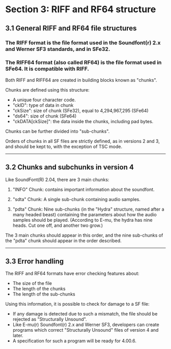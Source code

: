# Section 3: RIFF and RF64 structure

## 3.1 General RIFF and RF64 file structures

### The RIFF format is the file format used in the Soundfont(r) 2.x and Werner SF3 standards, and in SFe32.

### The RIFF64 format (also called RF64) is the file format used in SFe64. It is compatible with RIFF.

Both RIFF and RIFF64 are created in building blocks known as "chunks".

Chunks are defined using this structure:

- A unique four character code.
- "ckID": type of data in chunk
- "ckSize": size of chunk (SFe32), equal to 4,294,967,295 (SFe64)
- "ds64": size of chunk (SFe64)
- "ckDATA\[ckSize\]": the data inside the chunks, including pad bytes.

Chunks can be further divided into "sub-chunks".

Orders of chunks in all SF files are strictly defined, as in versions 2 and 3, and should be kept to, with the exception of TSC mode.

* * *

## 3.2 Chunks and subchunks in version 4

Like SoundFont(R) 2.04, there are 3 main chunks:

1.  "INFO" Chunk: contains important information about the soundfont.
    
2.  "sdta" Chunk: A single sub-chunk containing audio samples.
    
3.  "pdta" Chunk: Nine sub-chunks (in the "Hydra" structure, named after a many headed beast) containing the parameters about how the audio samples should be played. (According to E-mu, the hydra has nine heads. Cut one off, and another two grow.)
    

The 3 main chunks should appear in this order, and the nine sub-chunks of the "pdta" chunk should appear in the order described.

* * *

## 3.3 Error handling

The RIFF and RF64 formats have error checking features about:

- The size of the file
- The length of the chunks
- The length of the sub-chunks

Using this information, it is possible to check for damage to a SF file:

- If any damage is detected due to such a mismatch, the file should be rejected as "Structurally Unsound".
- Like E-mu(r) Soundfont(r) 2.x and Werner SF3, developers can create programs which correct "Structurally Unsound" files of version 4 and later.
- A specification for such a program will be ready for 4.00.6.